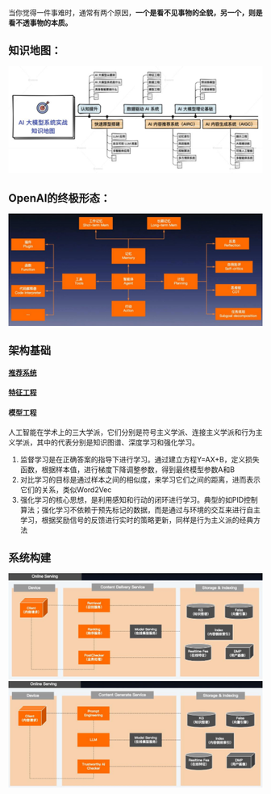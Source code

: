 当你觉得一件事难时，通常有两个原因，**一个是看不见事物的全貌，另一个，则是看不透事物的本质。**

## 知识地图：
![](attachments/20240309112155.jpg)
## OpenAI的终极形态：
![](attachments/20240309140712.jpg)
## 架构基础
#### [推荐系统](推荐系统.md)
#### [特征工程](特征工程.md)
#### 模型工程
人工智能在学术上的三大学派，它们分别是符号主义学派、连接主义学派和行为主义学派，其中的代表分别是知识图谱、深度学习和强化学习。
1. 监督学习是在正确答案的指导下进行学习。通过建立方程Y=AX+B，定义损失函数，根据样本值，进行梯度下降调整参数，得到最终模型参数A和B
2. 对比学习的目标是通过样本之间的相似度，来学习它们之间的距离，进而表示它们的关系，类似Word2Vec
3. 强化学习的核心思想，是利用感知和行动的闭环进行学习。典型的如PID控制算法；强化学习不依赖于预先标记的数据，而是通过与环境的交互来进行自主学习，根据奖励信号的反馈进行实时的策略更新，同样是行为主义派的经典方法

## 系统构建
![](attachments/20240321112219.jpg)
![](attachments/20240321112712.jpg)
